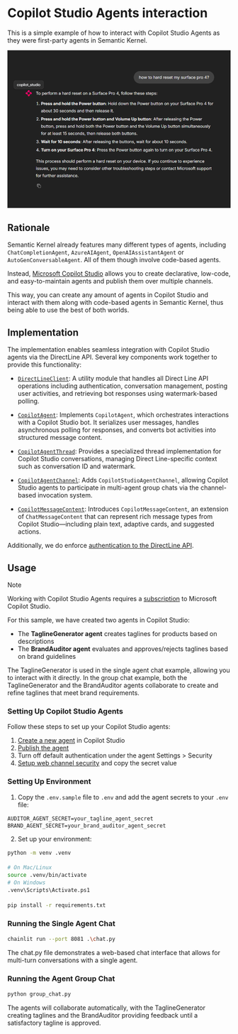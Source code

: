 # Copilot Studio Agents interaction

This is a simple example of how to interact with Copilot Studio Agents as they were first-party agents in Semantic Kernel.

![alt text](image.png)

## Rationale

Semantic Kernel already features many different types of agents, including `ChatCompletionAgent`, `AzureAIAgent`, `OpenAIAssistantAgent` or `AutoGenConversableAgent`. All of them though involve code-based agents.

Instead, [Microsoft Copilot Studio](https://learn.microsoft.com/en-us/microsoft-copilot-studio/fundamentals-what-is-copilot-studio) allows you to create declarative, low-code, and easy-to-maintain agents and publish them over multiple channels.

This way, you can create any amount of agents in Copilot Studio and interact with them along with code-based agents in Semantic Kernel, thus being able to use the best of both worlds.

## Implementation

The implementation enables seamless integration with Copilot Studio agents via the DirectLine API. Several key components work together to provide this functionality:

- [`DirectLineClient`](src/agents/copilot_studio/directline_client.py): A utility module that handles all Direct Line API operations including authentication, conversation management, posting user activities, and retrieving bot responses using watermark-based polling.

- [`CopilotAgent`](src/agents/copilot_studio/copilot_agent.py): Implements `CopilotAgent`, which orchestrates interactions with a Copilot Studio bot. It serializes user messages, handles asynchronous polling for responses, and converts bot activities into structured message content.

- [`CopilotAgentThread`](src/agents/copilot_studio/copilot_agent_thread.py): Provides a specialized thread implementation for Copilot Studio conversations, managing Direct Line-specific context such as conversation ID and watermark.

- [`CopilotAgentChannel`](src/agents/copilot_studio/copilot_agent_channel.py): Adds `CopilotStudioAgentChannel`, allowing Copilot Studio agents to participate in multi-agent group chats via the channel-based invocation system.

- [`CopilotMessageContent`](src/agents/copilot_studio/copilot_message_content.py): Introduces `CopilotMessageContent`, an extension of `ChatMessageContent` that can represent rich message types from Copilot Studio—including plain text, adaptive cards, and suggested actions.

Additionally, we do enforce [authentication to the DirectLine API](https://learn.microsoft.com/en-us/microsoft-copilot-studio/configure-web-security).

## Usage

> [!NOTE]
> Working with Copilot Studio Agents requires a [subscription](https://learn.microsoft.com/en-us/microsoft-copilot-studio/requirements-licensing-subscriptions) to Microsoft Copilot Studio.

For this sample, we have created two agents in Copilot Studio:
- The **TaglineGenerator agent** creates taglines for products based on descriptions
- The **BrandAuditor agent** evaluates and approves/rejects taglines based on brand guidelines

The TaglineGenerator is used in the single agent chat example, allowing you to interact with it directly. In the group chat example, both the TaglineGenerator and the BrandAuditor agents collaborate to create and refine taglines that meet brand requirements.

### Setting Up Copilot Studio Agents
Follow these steps to set up your Copilot Studio agents:

1. [Create a new agent](https://learn.microsoft.com/en-us/microsoft-copilot-studio/fundamentals-get-started?tabs=web) in Copilot Studio
2. [Publish the agent](https://learn.microsoft.com/en-us/microsoft-copilot-studio/publication-fundamentals-publish-channels?tabs=web)
3. Turn off default authentication under the agent Settings > Security
4. [Setup web channel security](https://learn.microsoft.com/en-us/microsoft-copilot-studio/configure-web-security) and copy the secret value

### Setting Up Environment

1. Copy the `.env.sample` file to `.env` and add the agent secrets to your `.env` file:
```
AUDITOR_AGENT_SECRET=your_tagline_agent_secret
BRAND_AGENT_SECRET=your_brand_auditor_agent_secret
```
2. Set up your environment:

```bash
python -m venv .venv

# On Mac/Linux
source .venv/bin/activate
# On Windows
.venv\Scripts\Activate.ps1

pip install -r requirements.txt
```

### Running the Single Agent Chat

```bash
chainlit run --port 8081 .\chat.py
```

The chat.py file demonstrates a web-based chat interface that allows for multi-turn conversations with a single agent.

### Running the Agent Group Chat

```bash
python group_chat.py
```

The agents will collaborate automatically, with the TaglineGenerator creating taglines and the BrandAuditor providing feedback until a satisfactory tagline is approved.

